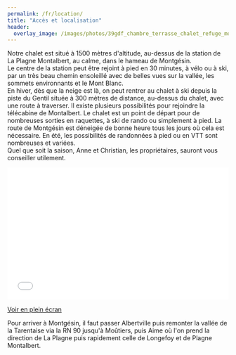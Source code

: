 ```yaml
---
permalink: /fr/location/
title: "Accès et localisation"
header:
  overlay_image: /images/photos/39gdf_chambre_terrasse_chalet_refuge_montgesin_plagne.jpg
---
```


Notre chalet est situé à 1500 mètres d'altitude, au-dessus de la station de La Plagne Montalbert, au calme, dans le hameau de Montgésin.  
Le centre de la station peut être rejoint à pied en 30 minutes, à vélo ou à ski, par un très beau chemin ensoleillé avec de belles vues sur la vallée, les sommets environnants et le Mont Blanc.  
En hiver, dès que la neige est là, on peut rentrer au chalet à ski depuis la piste du Gentil située à 300 mètres de distance, au-dessus du chalet, avec une route à traverser. Il existe plusieurs possibilités pour rejoindre la télécabine de Montalbert. Le chalet est un point de départ pour de nombreuses sorties en raquettes, à ski de rando ou simplement à pied.
La route de Montgésin est déneigée de bonne heure tous les jours où cela est nécessaire.
En été, les possibilités de randonnées à pied ou en VTT sont nombreuses et variées.  
Quel que soit la saison, Anne et Christian, les propriétaires, sauront vous conseiller utilement.  

<iframe width="100%" height="300px" frameborder="0" allowfullscreen src="//umap.openstreetmap.fr/fr/map/refuge-de-montgesin_644781?scaleControl=false&miniMap=false&scrollWheelZoom=false&zoomControl=true&allowEdit=false&moreControl=false&searchControl=null&tilelayersControl=null&embedControl=null&datalayersControl=false&onLoadPanel=undefined&captionBar=false"></iframe><p><a href="//umap.openstreetmap.fr/fr/map/refuge-de-montgesin_644781">Voir en plein écran</a></p>

Pour arriver à Montgésin, il faut passer Albertville puis remonter la vallée de la Tarentaise via la RN 90 jusqu'à Moûtiers, puis Aime où l'on prend la direction de La Plagne puis rapidement celle de Longefoy et de Plagne Montalbert.  
